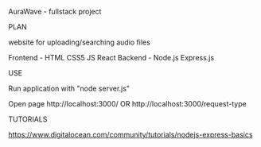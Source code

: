 AuraWave - fullstack project

PLAN

website for uploading/searching audio files

Frontend - HTML CSS5 JS React
Backend - Node.js Express.js

USE

Run application with "node server.js"

Open page
http://localhost:3000/
OR
http://localhost:3000/request-type

TUTORIALS

https://www.digitalocean.com/community/tutorials/nodejs-express-basics